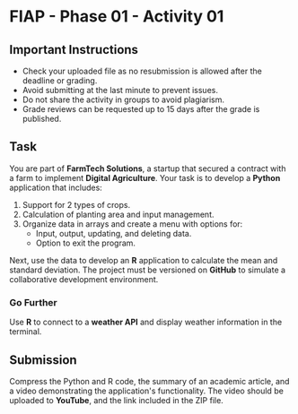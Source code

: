 # FIAP - Phase 01 - Activity 01

## Important Instructions

- Check your uploaded file as no resubmission is allowed after the deadline or grading.
- Avoid submitting at the last minute to prevent issues.
- Do not share the activity in groups to avoid plagiarism.
- Grade reviews can be requested up to 15 days after the grade is published.

## Task

You are part of **FarmTech Solutions**, a startup that secured a contract with a farm to implement **Digital Agriculture**. Your task is to develop a **Python** application that includes:

1. Support for 2 types of crops.
2. Calculation of planting area and input management.
3. Organize data in arrays and create a menu with options for:
   - Input, output, updating, and deleting data.
   - Option to exit the program.

Next, use the data to develop an **R** application to calculate the mean and standard deviation. The project must be versioned on **GitHub** to simulate a collaborative development environment.

### Go Further

Use **R** to connect to a **weather API** and display weather information in the terminal.

## Submission

Compress the Python and R code, the summary of an academic article, and a video demonstrating the application's functionality. The video should be uploaded to **YouTube**, and the link included in the ZIP file.